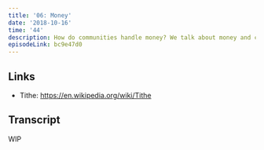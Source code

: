 ```yaml
---
title: '06: Money'
date: '2018-10-16'
time: '44'
description: How do communities handle money? We talk about money and centralization, tithing systems, how much funding is too much, and when to contribute money versus time.
episodeLink: bc9e47d0
---
```


## Links

- Tithe: https://en.wikipedia.org/wiki/Tithe

## Transcript

WIP
